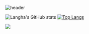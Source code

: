 ![header](
https://capsule-render.vercel.app/api?type=venom&text=Hi😁%20I'm%20Langha-nl-Aspiring%20Data%20Analyst&fontColor=732cdd&fontSize=40
)

![Langha's GitHub stats](https://github-readme-stats.vercel.app/api?username=Langhakim&show_icons=true)
[![Top Langs](https://github-readme-stats.vercel.app/api/top-langs/?username=Langhakim&layout=compact)](https://github.com/Langhakim/github-readme-stats)

<img src="https://img.shields.io/badge/python-3776AB?style=for-the-badge&logo=python&logoColor=white">
